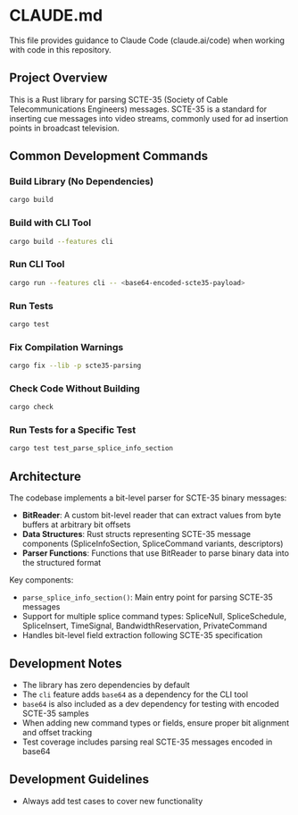 # CLAUDE.md

This file provides guidance to Claude Code (claude.ai/code) when working with code in this repository.

## Project Overview

This is a Rust library for parsing SCTE-35 (Society of Cable Telecommunications Engineers) messages. SCTE-35 is a standard for inserting cue messages into video streams, commonly used for ad insertion points in broadcast television.

## Common Development Commands

### Build Library (No Dependencies)
```bash
cargo build
```

### Build with CLI Tool
```bash
cargo build --features cli
```

### Run CLI Tool
```bash
cargo run --features cli -- <base64-encoded-scte35-payload>
```

### Run Tests
```bash
cargo test
```

### Fix Compilation Warnings
```bash
cargo fix --lib -p scte35-parsing
```

### Check Code Without Building
```bash
cargo check
```

### Run Tests for a Specific Test
```bash
cargo test test_parse_splice_info_section
```

## Architecture

The codebase implements a bit-level parser for SCTE-35 binary messages:

- **BitReader**: A custom bit-level reader that can extract values from byte buffers at arbitrary bit offsets
- **Data Structures**: Rust structs representing SCTE-35 message components (SpliceInfoSection, SpliceCommand variants, descriptors)
- **Parser Functions**: Functions that use BitReader to parse binary data into the structured format

Key components:
- `parse_splice_info_section()`: Main entry point for parsing SCTE-35 messages
- Support for multiple splice command types: SpliceNull, SpliceSchedule, SpliceInsert, TimeSignal, BandwidthReservation, PrivateCommand
- Handles bit-level field extraction following SCTE-35 specification

## Development Notes

- The library has zero dependencies by default
- The `cli` feature adds `base64` as a dependency for the CLI tool
- `base64` is also included as a dev dependency for testing with encoded SCTE-35 samples
- When adding new command types or fields, ensure proper bit alignment and offset tracking
- Test coverage includes parsing real SCTE-35 messages encoded in base64

## Development Guidelines

- Always add test cases to cover new functionality